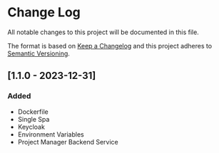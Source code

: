 # Change Log
All notable changes to this project will be documented in this file.

The format is based on [Keep a Changelog](http://keepachangelog.com/)
and this project adheres to [Semantic Versioning](http://semver.org/).

## [1.1.0 - 2023-12-31]
### Added
- Dockerfile
- Single Spa
- Keycloak
- Environment Variables
- Project Manager Backend Service
